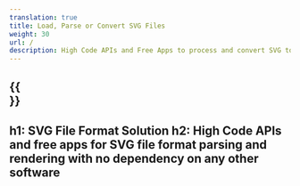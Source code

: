 ```yaml
---
translation: true
title: Load, Parse or Convert SVG Files 
weight: 30
url: /
description: High Code APIs and Free Apps to process and convert SVG to PDF, XPS, and image formats.
---
```


{{<section banner>}}
---
h1: SVG File Format Solution
h2: High Code APIs and free apps for SVG file format parsing and rendering with no dependency on any other software
---
